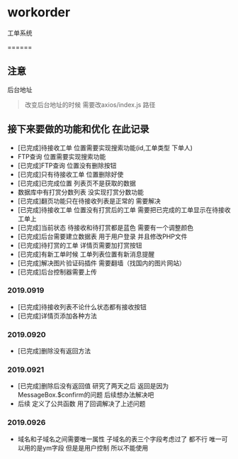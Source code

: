 # workorder
工单系统

======
## 注意
后台地址 
>改变后台地址的时候  需要改axios/index.js 路径



## 接下来要做的功能和优化  在此记录
* [已完成]待接收工单 位置需要实现搜索功能(id,工单类型 下单人)
* FTP查询 位置需要实现搜索功能
* [已完成]FTP查询 位置没有删除按钮
* [已完成]只有待接收工单 位置删除好使
* [已完成]已完成位置 列表页不是获取的数据
* 数据库中有打赏分数列表  没实现打赏分数功能
* [已完成]翻页功能只在待接收列表是正常的 需要解决
* [已完成]待接收工单 位置没有打赏后的工单 需要把已完成的工单显示在待接收工单上
* [已完成]当前状态 待接收和待打赏都是蓝色 需要有一个调整颜色
* [已完成]后台需要建立数据表 用于用户登录 并且修改PHP文件
* [已完成]待打赏的工单 详情页需要加打赏按钮
* [已完成]有新工单时候 工单列表位置有新消息提醒
* [已完成]解决图片验证码插件  需要翻墙（找国内的图片网站）
* [已完成]后台控制器需要上传
### 2019.0919
* [已完成]待接收列表不论什么状态都有接收按钮
* [已完成]详情页添加各种方法

### 2019.0920
* [已完成]删除没有返回方法

### 2019.0921
* [已完成]删除后没有返回值 研究了两天之后  返回是因为MessageBox.$confirm的问题  后续想办法解决吧
* 后续 定义了公共函数  用了回调解决了上述问题
### 2019.0926
* 域名和子域名之间需要唯一属性 子域名的表三个字段考虑过了  都不行
   唯一可以用的是ym字段 但是是用户控制  所以不能使用 
   
   > 